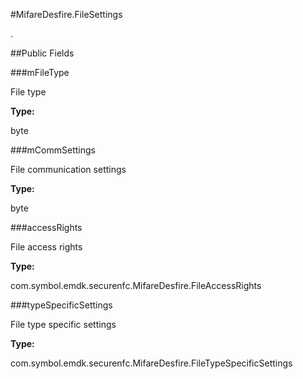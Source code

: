 #MifareDesfire.FileSettings

.



##Public Fields

###mFileType

File type

**Type:**

byte

###mCommSettings

File communication settings

**Type:**

byte

###accessRights

File access rights

**Type:**

com.symbol.emdk.securenfc.MifareDesfire.FileAccessRights

###typeSpecificSettings

File type specific settings

**Type:**

com.symbol.emdk.securenfc.MifareDesfire.FileTypeSpecificSettings

